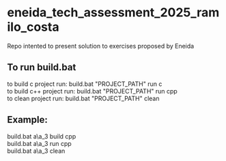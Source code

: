 # eneida_tech_assessment_2025_ramilo_costa

Repo intented to present solution to exercises proposed by Eneida

## To run build.bat
to build c project run: build.bat "PROJECT_PATH" run c <br>
to build c++ project run: build.bat "PROJECT_PATH" run cpp  <br>
to clean project run: build.bat "PROJECT_PATH" clean  <br>
## Example:
build.bat a\a_3 build cpp  <br>
build.bat a\a_3 run cpp  <br>
build.bat a\a_3 clean  <br>
